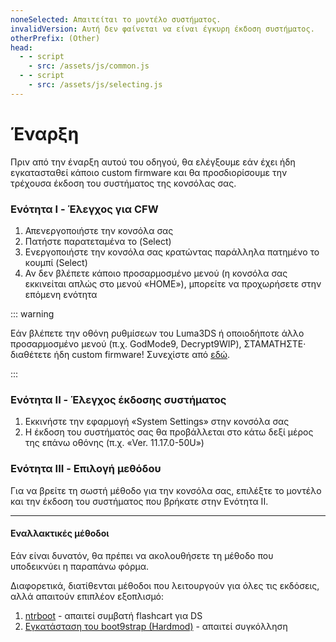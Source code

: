 ```yaml
---
noneSelected: Απαιτείται το μοντέλο συστήματος.
invalidVersion: Αυτή δεν φαίνεται να είναι έγκυρη έκδοση συστήματος.
otherPrefix: (Other)
head:
  - - script
    - src: /assets/js/common.js
  - - script
    - src: /assets/js/selecting.js
---
```


# Έναρξη

Πριν από την έναρξη αυτού του οδηγού, θα ελέγξουμε εάν έχει ήδη εγκατασταθεί κάποιο custom firmware και θα προσδιορίσουμε την τρέχουσα έκδοση του συστήματος της κονσόλας σας.

### Ενότητα I - Έλεγχος για CFW

1. Απενεργοποιήστε την κονσόλα σας
2. Πατήστε παρατεταμένα το (Select)
3. Ενεργοποιήστε την κονσόλα σας κρατώντας παράλληλα πατημένο το κουμπί (Select)
4. Αν δεν βλέπετε κάποιο προσαρμοσμένο μενού (η κονσόλα σας εκκινείται απλώς στο μενού «HOME»), μπορείτε να προχωρήσετε στην επόμενη ενότητα

::: warning

Εάν βλέπετε την οθόνη ρυθμίσεων του Luma3DS ή οποιοδήποτε άλλο προσαρμοσμένο μενού (π.χ. GodMode9, Decrypt9WIP), ΣΤΑΜΑΤΗΣΤΕ· διαθέτετε ήδη custom firmware! Συνεχίστε από [εδώ](checking-for-cfw#what-to-do-next).

:::

### Ενότητα II - Έλεγχος έκδοσης συστήματος

1. Εκκινήστε την εφαρμογή «System Settings» στην κονσόλα σας
2. Η έκδοση του συστήματός σας θα προβάλλεται στο κάτω δεξί μέρος της επάνω οθόνης (π.χ. «Ver. 11.17.0-50U»)

### Ενότητα III - Επιλογή μεθόδου

Για να βρείτε τη σωστή μέθοδο για την κονσόλα σας, επιλέξτε το μοντέλο και την έκδοση του συστήματος που βρήκατε στην Ενότητα II.

<!--@include: @/_internal/consoleVersionSelect.html -->

---

#### Εναλλακτικές μέθοδοι

Εάν είναι δυνατόν, θα πρέπει να ακολουθήσετε τη μέθοδο που υποδεικνύει η παραπάνω φόρμα.

Διαφορετικά, διατίθενται μέθοδοι που λειτουργούν για όλες τις εκδόσεις, αλλά απαιτούν επιπλέον εξοπλισμό:

1. [ntrboot](ntrboot) - απαιτεί συμβατή flashcart για DS
2. [Εγκατάσταση του boot9strap (Hardmod)](installing-boot9strap-\(hardmod\)) - απαιτεί συγκόλληση
